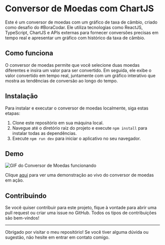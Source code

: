 # Conversor de Moedas com ChartJS

Este é um conversor de moedas com um gráfico de taxa de câmbio, criado como desafio do #BoraCodar. Ele utiliza tecnologias como ReactJS, TypeScript, ChartJS e APIs externas para fornecer conversões precisas em tempo real e apresentar um gráfico com histórico da taxa de câmbio.

## Como funciona

O conversor de moedas permite que você selecione duas moedas diferentes e insira um valor para ser convertido. Em seguida, ele exibe o valor convertido em tempo real, juntamente com um gráfico interativo que mostra as tendências de conversão ao longo do tempo.

## Instalação

Para instalar e executar o conversor de moedas localmente, siga estas etapas:

1. Clone este repositório em sua máquina local.
2. Navegue até o diretório raiz do projeto e execute `npm install` para instalar todas as dependências.
3. Execute `npm run dev` para iniciar o aplicativo no seu navegador.

## Demo

![GIF do Conversor de Moedas funcionando](https://media.giphy.com/media/v1.Y2lkPTc5MGI3NjExNjhkMjc2NDQxM2Y1YzMxMzk4ZWM2YjQyMDM2NDU1YWY1YTBkNThjOCZjdD1n/Pl3eZlnYyzQveKTrHW/giphy.gif)

Clique [aqui]([insert-your-demo-link-here](https://currency-converter-ten-ochre.vercel.app/)) para ver uma demonstração ao vivo do conversor de moedas em ação.

## Contribuindo

Se você quiser contribuir para este projeto, fique à vontade para abrir uma pull request ou criar uma issue no GitHub. Todos os tipos de contribuições são bem-vindos!

---

Obrigado por visitar o meu repositório! Se você tiver alguma dúvida ou sugestão, não hesite em entrar em contato comigo.
